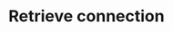 ---
title: Retrieve connection
api:
  file: accounts.json
  operationId: get-connection-by-id
deprecated: false
hidden: false
link:
  new_tab: false
metadata:
  robots: index
---